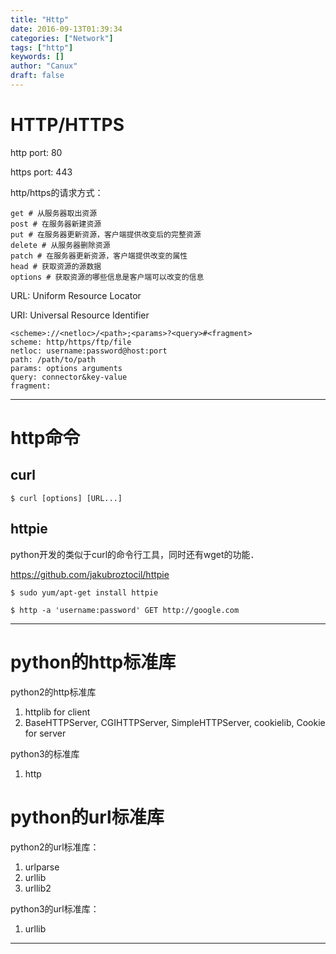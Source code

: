 ```yaml
---
title: "Http"
date: 2016-09-13T01:39:34
categories: ["Network"]
tags: ["http"]
keywords: []
author: "Canux"
draft: false
---
```



# HTTP/HTTPS

http port: 80

https port: 443

http/https的请求方式：

    get # 从服务器取出资源
    post # 在服务器新建资源
    put # 在服务器更新资源，客户端提供改变后的完整资源
    delete # 从服务器删除资源
    patch # 在服务器更新资源，客户端提供改变的属性
    head # 获取资源的源数据
    options # 获取资源的哪些信息是客户端可以改变的信息

URL: Uniform Resource Locator

URI: Universal Resource Identifier

    <scheme>://<netloc>/<path>;<params>?<query>#<fragment>
    scheme: http/https/ftp/file
    netloc: username:password@host:port
    path: /path/to/path
    params: options arguments
    query: connector&key-value
    fragment:

***

# http命令

## curl

    $ curl [options] [URL...]

## httpie

python开发的类似于curl的命令行工具，同时还有wget的功能．

<https://github.com/jakubroztocil/httpie>

    $ sudo yum/apt-get install httpie

    $ http -a 'username:password' GET http://google.com

***

# python的http标准库

python2的http标准库

1. httplib for client
2. BaseHTTPServer, CGIHTTPServer, SimpleHTTPServer, cookielib, Cookie for server

python3的标准库

1. http

# python的url标准库

python2的url标准库：

1. urlparse
2. urllib
3. urllib2

python3的url标准库：

1. urllib

***
